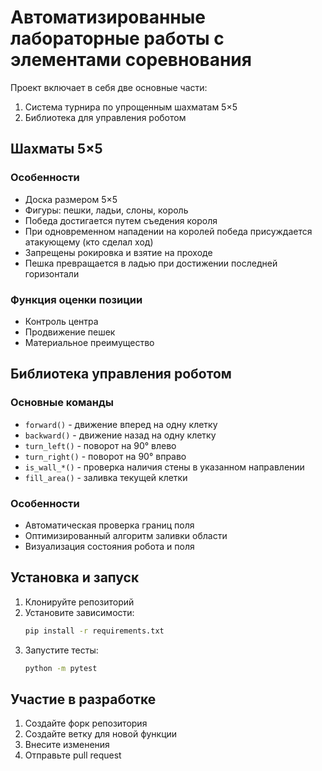 # Автоматизированные лабораторные работы с элементами соревнования

Проект включает в себя две основные части:

1. Система турнира по упрощенным шахматам 5×5
2. Библиотека для управления роботом

## Шахматы 5×5

### Особенности

- Доска размером 5×5
- Фигуры: пешки, ладьи, слоны, король
- Победа достигается путем съедения короля
- При одновременном нападении на королей победа присуждается атакующему (кто сделал ход)
- Запрещены рокировка и взятие на проходе
- Пешка превращается в ладью при достижении последней горизонтали

### Функция оценки позиции

- Контроль центра
- Продвижение пешек
- Материальное преимущество

## Библиотека управления роботом

### Основные команды

- `forward()` - движение вперед на одну клетку
- `backward()` - движение назад на одну клетку
- `turn_left()` - поворот на 90° влево
- `turn_right()` - поворот на 90° вправо
- `is_wall_*()` - проверка наличия стены в указанном направлении
- `fill_area()` - заливка текущей клетки

### Особенности

- Автоматическая проверка границ поля
- Оптимизированный алгоритм заливки области
- Визуализация состояния робота и поля

## Установка и запуск

1. Клонируйте репозиторий
2. Установите зависимости:
   ```bash
   pip install -r requirements.txt
   ```
3. Запустите тесты:
   ```bash
   python -m pytest
   ```

## Участие в разработке

1. Создайте форк репозитория
2. Создайте ветку для новой функции
3. Внесите изменения
4. Отправьте pull request

